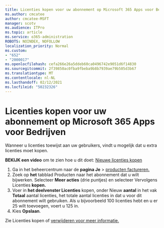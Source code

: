 ```yaml
---
title: Licenties kopen voor uw abonnement op Microsoft 365 Apps voor Bedrijven
ms.author: cmcatee
author: cmcatee-MSFT
manager: scotv
ms.audience: ITPro
ms.topic: article
ms.service: o365-administration
ROBOTS: NOINDEX, NOFOLLOW
localization_priority: Normal
ms.custom:
- "652"
- "2000017"
ms.openlocfilehash: cefa266e26a5ddeb60ca0496742e9051d6f14830
ms.sourcegitcommit: 2f39850ac0fba9fbeba9b8b7939ae79b505d3b67
ms.translationtype: MT
ms.contentlocale: nl-NL
ms.lasthandoff: 02/12/2021
ms.locfileid: "50232326"
---
```

# <a name="how-to-buy-licenses-for-your-microsoft-365-apps-for-business-subscription"></a>Licenties kopen voor uw abonnement op Microsoft 365 Apps voor Bedrijven

Wanneer u licenties toewijst aan uw gebruikers, vindt u mogelijk dat u extra licenties moet kopen.

**BEKIJK een video** om te zien hoe u dit doet: [Nieuwe licenties kopen](https://go.microsoft.com/fwlink/p/?linkid=2154857)
  
1. Ga in het beheercentrum naar de **pagina Je**  >  [producten factureren.](https://go.microsoft.com/fwlink/p/?linkid=842054)
2. Zoek op **het** tabblad Producten naar het abonnement dat u wilt bijwerken. Selecteer **Meer acties** (drie puntjes) en selecteer Vervolgens Licenties **kopen.**
3. Voer in **het deelvenster Licenties** kopen, onder Nieuw **aantal** in het vak **Totaal** aantal licenties, het totale aantal licenties in dat u voor dit abonnement wilt gebruiken. Als u bijvoorbeeld 100 licenties hebt en u er 25 wilt toevoegen, voert u 125 in.
4. Kies **Opslaan**.

Zie Licenties kopen of [verwijderen voor meer informatie.](https://docs.microsoft.com/microsoft-365/commerce/licenses/buy-licenses)